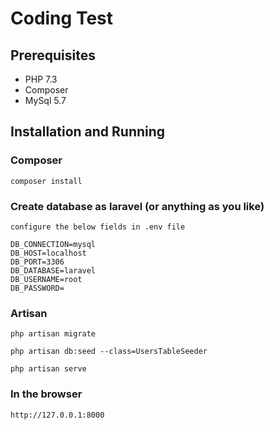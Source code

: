 # Coding Test

## Prerequisites

* PHP 7.3
* Composer
* MySql 5.7

## Installation and Running

### Composer
```
composer install
```
### Create database as laravel (or anything as you like)
```
configure the below fields in .env file

DB_CONNECTION=mysql
DB_HOST=localhost
DB_PORT=3306
DB_DATABASE=laravel
DB_USERNAME=root
DB_PASSWORD=
```

### Artisan
```
php artisan migrate

php artisan db:seed --class=UsersTableSeeder

php artisan serve
```

### In the browser

```
http://127.0.0.1:8000
```
